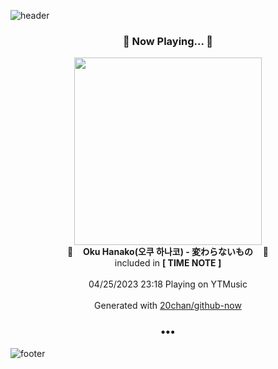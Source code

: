![header](https://capsule-render.vercel.app/api?type=wave&height=170&section=header&fontColor=090707&fontAlignX=45&fontAlignY=65&fontSize=100)

<h3 align="center">🎵 Now Playing... 🎵</h3>
<p align="center">
  <a href="https://music.youtube.com/watch?v=27NtZwyog7g">
    <img width="300" src="https://lh3.googleusercontent.com/mjFKIfGMHYF0ACytwZaSvfo31ur0cwZeza6s0xdJmw7qry-TJNQSTyzF3N53Awi7lbPnZ1G4RXKSvZE">
  </a>
  <br>
  🎵&nbsp&nbsp&nbsp <b>Oku Hanako(오쿠 하나코) - 変わらないもの</b> &nbsp&nbsp&nbsp🎵
  <br>
  included in <b>[ TIME NOTE ]</b>
  
  <br />
  <br />
  04/25/2023 23:18 Playing on YTMusic
  <br />
  <br />
  Generated with <a href="https://github.com/20chan/github-now">20chan/github-now</a>
</p>

<h3 align="center">•••</h3>

![footer](https://capsule-render.vercel.app/api?type=wave&height=150&section=footer)
